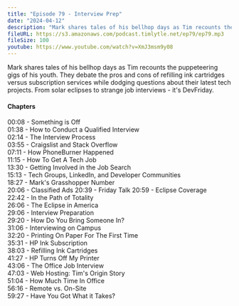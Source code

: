 ```yaml
---
title: "Episode 79 - Interview Prep"
date: "2024-04-12"
description: "Mark shares tales of his bellhop days as Tim recounts the puppeteering gigs of his youth. They debate the pros and cons of refilling ink cartridges versus subscription services while dodging questions about their latest tech projects. From solar eclipses to strange job interviews - it's DevFriday. "
fileURL: https://s3.amazonaws.com/podcast.timlytle.net/ep79/ep79.mp3
fileSize: 100
youtube: https://www.youtube.com/watch?v=XmJ3msm9y08
---
```


Mark shares tales of his bellhop days as Tim recounts the puppeteering gigs of his youth. They debate the pros and cons of refilling ink cartridges versus subscription services while dodging questions about their latest tech projects. From solar eclipses to strange job interviews - it's DevFriday. 

#### Chapters

00:08 - Something is Off    
01:38 - How to Conduct a Qualified Interview    
02:14 - The Interview Process    
03:55 - Craigslist and Stack Overflow    
07:11 - How PhoneBurner Happened    
11:15 - How To Get A Tech Job    
13:30 - Getting Involved in the Job Search    
15:13 - Tech Groups, LinkedIn, and Developer Communities    
18:27 - Mark's Grasshopper Number    
20:06 - Classified Ads
20:39 - Friday Talk
20:59 - Eclipse Coverage    
22:42 - In the Path of Totality    
26:06 - The Eclipse in America    
29:06 - Interview Preparation    
29:20 - How Do You Bring Someone In?    
31:06 - Interviewing on Campus    
32:20 - Printing On Paper For The First Time    
35:31 - HP Ink Subscription    
38:03 - Refilling Ink Cartridges    
41:27 - HP Turns Off My Printer    
43:06 - The Office Job Interview    
47:03 - Web Hosting: Tim's Origin Story    
51:04 - How Much Time In Office    
56:16 - Remote vs. On-Site    
59:27 - Have You Got What it Takes?    
